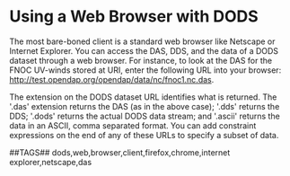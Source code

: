 # Using a Web Browser with DODS

The most bare-boned client is a standard web browser like Netscape or Internet Explorer.
You can access the DAS, DDS, and the data of a DODS dataset through a web browser.
For instance, to look at the DAS for the FNOC UV-winds stored at URI,
enter the following URL into your browser: http://test.opendap.org/opendap/data/nc/fnoc1.nc.das.

The extension on the DODS dataset URL identifies what is returned.
The '.das' extension returns the DAS (as in the above case); '.dds' returns the DDS;
'.dods' returns the actual DODS data stream; and '.ascii' returns the data in an ASCII,
comma separated format. You can add constraint expressions on the end of any of these URLs
to specify a subset of data.

##TAGS##
dods,web,browser,client,firefox,chrome,internet explorer,netscape,das